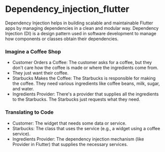 # Dependency_injection_flutter

Dependency Injection helps in building scalable and maintainable Flutter apps by managing dependencies in a clean and modular way. Dependency Injection (DI) is a design pattern used in software development to manage how components or classes obtain their dependencies.


### Imagine a Coffee Shop

- Customer Orders a Coffee: The customer asks for a coffee, but they don't care how the coffee is made or where the ingredients come from. 
- They just want their coffee.
- Starbucks Makes the Coffee: The Starbucks is responsible for making the coffee. They need various ingredients like coffee beans, milk, sugar, and water.
- Ingredients Provider: There's a provider that supplies all the ingredients to the Starbucks. The Starbucks just requests what they need.

### Translating to Code
- Customer: The widget that needs some data or service.
- Starbucks: The class that uses the service (e.g., a widget using a coffee service).
- Ingredients Provider: The dependency injection mechanism (like Provider in Flutter) that supplies the necessary services.

